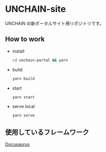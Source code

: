 # UNCHAIN-site

UNCHAIN の新ポータルサイト用リポジトリです。

## How to work

- install

  ```bash
  cd unchain-portal && yarn
  ```

- build

  ```bash
  yarn build
  ```

- start

  ```bash
  yarn start
  ```

- serve local

  ```bash
  yarn serve
  ```

## 使用しているフレームワーク

[Docusaurus](https://docusaurus.io/)